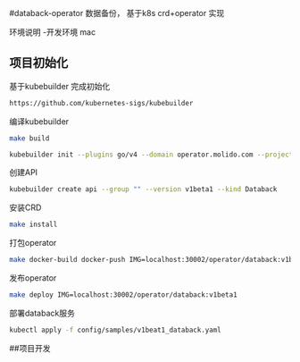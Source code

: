 #databack-operator
数据备份， 基于k8s crd+operator 实现

环境说明
-开发环境 mac

## 项目初始化

基于kubebuilder 完成初始化
```bash
https://github.com/kubernetes-sigs/kubebuilder
```

编译kubebuilder
```bash
make build
```


```bash
kubebuilder init --plugins go/v4 --domain operator.molido.com --project-name databack-operator  --repo github.com/molido/databack-operator
```


创建API
```bash
kubebuilder create api --group "" --version v1beta1 --kind Databack
```

安装CRD
```bash
make install
```

打包operator
```bash
make docker-build docker-push IMG=localhost:30002/operator/databack:v1beta1
```
发布operator
```bash
make deploy IMG=localhost:30002/operator/databack:v1beta1
```

部署databack服务
```bash
kubectl apply -f config/samples/v1beat1_databack.yaml
```

##项目开发

